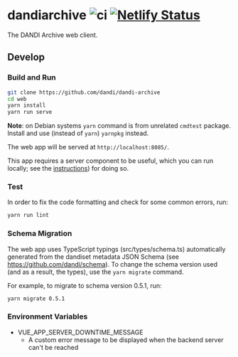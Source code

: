 # dandiarchive ![ci](https://github.com/dandi/dandi-archive/actions/workflows/frontend-ci.yml/badge.svg) [![Netlify Status](https://api.netlify.com/api/v1/badges/e7424684-fbdb-4b77-a546-d5757a0f7552/deploy-status)](https://app.netlify.com/sites/gui-dandiarchive-org/deploys)
The DANDI Archive web client.

## Develop

### Build and Run

```bash
git clone https://github.com/dandi/dandi-archive
cd web
yarn install
yarn run serve
```

**Note**: on Debian systems `yarn` command is from unrelated `cmdtest` package.
Install and use (instead of `yarn`) `yarnpkg` instead.

The web app will be served at `http://localhost:8085/`.

This app requires a server component to be useful, which you can run locally; see the [instructions](https://github.com/dandi/dandi-archive/#dandi-archive)) for doing so.

### Test

In order to fix the code formatting and check for some common errors, run:

```bash
yarn run lint
```

### Schema Migration
The web app uses TypeScript typings (src/types/schema.ts) automatically generated from the dandiset metadata JSON Schema (see https://github.com/dandi/schema). To change the schema version used (and as a result, the types), use the `yarn migrate` command.

For example, to migrate to schema version 0.5.1, run:
```bash
yarn migrate 0.5.1
```


### Environment Variables

- VUE_APP_SERVER_DOWNTIME_MESSAGE
  - A custom error message to be displayed when the backend server can't be reached
